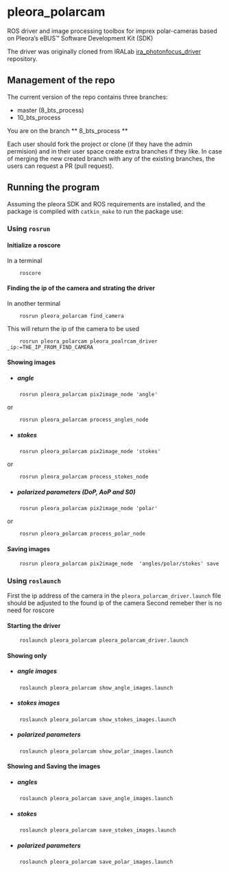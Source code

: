 # pleora_polarcam

ROS driver and image processing toolbox for imprex polar-cameras based on Pleora’s eBUS™ Software Development Kit (SDK)

The driver was originally cloned from IRALab [ira_photonfocus_driver](
https://github.com/iralabdisco/ira_photonfocus_driver.git) repository. 

## Management of the repo 
The current version of the repo contains three branches: 

* master (8_bts_process)
* 10_bts_process

You are on the branch ** 8_bts_process **

Each user should fork the project or clone (if they have the admin permision) and in their user space create extra branches if they like.
In case of merging the new created branch with any of the existing branches, the users can request a PR (pull request). 

## Running the program

Assuming the pleora SDK and ROS requirements are installed, and the package is compiled with `catkin_make` to run the package use: 

### Using `rosrun`

#### Initialize a roscore
In a terminal 
```
	roscore 
```


#### Finding the ip of the camera and strating the driver
In another terminal
```
	rosrun pleora_polarcam find_camera

``` 
This will return the ip of the camera to be used 

```
	rosrun pleora_polarcam pleora_poalrcam_driver _ip:=THE_IP_FROM_FIND_CAMERA

```

#### Showing images 
* ##### angle  
	
```
	rosrun pleora_polarcam pix2image_node 'angle'
```
or 

```
	rosrun pleora_polarcam process_angles_node 

```

* ##### stokes

``` 
	rosrun pleora_polarcam pix2image_node 'stokes'

``` 
or

``` 
	rosrun pleora_polarcam process_stokes_node

```

* ##### polarized parameters (DoP, AoP and S0) 

```
	rosrun pleora_polarcam pix2image_node 'polar'

```
or 

```
	rosrun pleora_polarcam process_polar_node 

```
#### Saving images
```
	rosrun pleora_polarcam pix2image_node  'angles/polar/stokes' save

```

### Using `roslaunch`

First the ip address of the camera in the `pleora_polarcam_driver.launch` file should be adjusted to the found ip of the camera
Second remeber ther is no need for roscore 

#### Starting the driver 
```
	roslaunch pleora_polarcam pleora_polarcam_driver.launch

```

#### Showing only 

* ##### angle images
```
	roslaunch pleora_polarcam show_angle_images.launch

``` 
* ##### stokes images
```
	roslaunch pleora_polarcam show_stokes_images.launch

``` 
* ##### polarized parameters
```
	roslaunch pleora_polarcam show_polar_images.launch

``` 


#### Showing and Saving the images

* ##### angles 
```
	roslaunch pleora_polarcam save_angle_images.launch

``` 
* ##### stokes 
```
	roslaunch pleora_polarcam save_stokes_images.launch

``` 
* ##### polarized parameters
```
	roslaunch pleora_polarcam save_polar_images.launch

``` 
